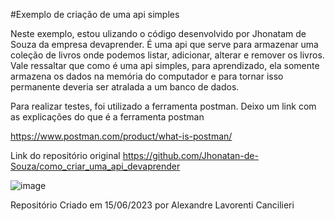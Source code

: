#Exemplo de criação de uma api simples


Neste exemplo, estou ulizando o código desenvolvido por Jhonatam de Souza da empresa devaprender. É uma api que serve para armazenar uma coleção de livros onde podemos listar, adicionar, alterar e remover os livros. Vale ressaltar que como é uma api simples, para aprendizado, ela somente armazena os dados na memória do computador e para tornar isso permanente deveria ser atralada a um banco de dados.

Para realizar testes, foi utilizado a ferramenta postman.
Deixo um link com as explicações do que é a ferramenta postman

https://www.postman.com/product/what-is-postman/

Link do repositório original
https://github.com/Jhonatan-de-Souza/como_criar_uma_api_devaprender

![image](https://github.com/alcancil/Projetos_em_Python/assets/52798596/b34aa979-0183-4288-affb-d626814b1b8f)

Repositório Criado em 15/06/2023 por Alexandre Lavorenti Cancilieri


